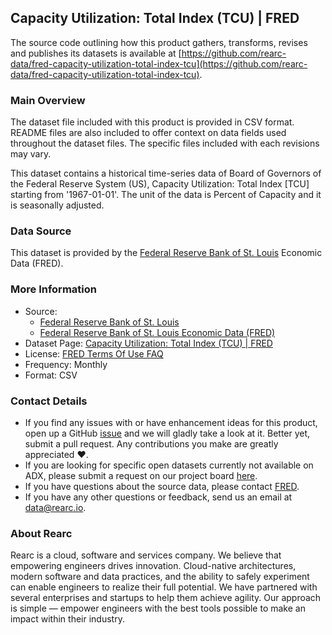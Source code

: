 ## Capacity Utilization: Total Index (TCU) | FRED

The source code outlining how this product gathers, transforms, revises and publishes its datasets is available at [https://github.com/rearc-data/fred-capacity-utilization-total-index-tcu](https://github.com/rearc-data/fred-capacity-utilization-total-index-tcu).

### Main Overview
The dataset file included with this product is provided in CSV format. README files are also included to offer context on data fields used throughout the dataset files. The specific files included with each revisions may vary.

This dataset contains a historical time-series data of Board of Governors of the Federal Reserve System (US), Capacity Utilization: Total Index [TCU] starting from '1967-01-01'. The unit of the data is Percent of Capacity and it is seasonally adjusted.

### Data Source
This dataset is provided by the [Federal Reserve Bank of St. Louis](https://fred.stlouisfed.org/) Economic Data (FRED). 

### More Information
- Source: 
  - [Federal Reserve Bank of St. Louis](https://www.stlouisfed.org)
  - [Federal Reserve Bank of St. Louis Economic Data (FRED)](https://fred.stlouisfed.org/)
- Dataset Page: [Capacity Utilization: Total Index (TCU) | FRED](https://fred.stlouisfed.org/series/TCU)
- License: [FRED Terms Of Use FAQ](https://fred.stlouisfed.org/legal/)
- Frequency: Monthly
- Format: CSV

### Contact Details
- If you find any issues with or have enhancement ideas for this product, open up a GitHub [issue](https://github.com/rearc-data/fred-capacity-utilization-total-index-tcu/issues) and we will gladly take a look at it. Better yet, submit a pull request. Any contributions you make are greatly appreciated :heart:.
- If you are looking for specific open datasets currently not available on ADX, please submit a request on our project board [here](https://github.com/orgs/rearc-data/projects/1).
- If you have questions about the source data, please contact [FRED](https://fred.stlouisfed.org/contactus/).
- If you have any other questions or feedback, send us an email at data@rearc.io.

### About Rearc
Rearc is a cloud, software and services company. We believe that empowering engineers drives innovation. Cloud-native architectures, modern software and data practices, and the ability to safely experiment can enable engineers to realize their full potential. We have partnered with several enterprises and startups to help them achieve agility. Our approach is simple — empower engineers with the best tools possible to make an impact within their industry.
